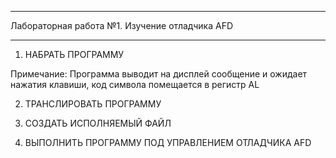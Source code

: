 ******************************

Лабораторная работа №1. Изучение отладчика AFD

******************************

1. HАБРАТЬ ПРОГРАММУ

Примечание: Программа выводит на дисплей сообщение и ожидает  нажатия клавиши, 
код символа помещается в регистр AL

2. ТРАНСЛИРОВАТЬ ПРОГРАММУ

3. СОЗДАТЬ ИСПОЛНЯЕМЫЙ ФАЙЛ

4. ВЫПОЛНИТЬ ПРОГРАММУ ПОД УПРАВЛЕНИЕМ ОТЛАДЧИКА AFD